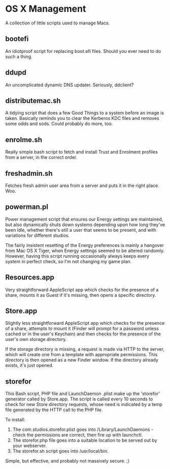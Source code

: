 OS X Management
===============

A collection of little scripts used to manage Macs.


bootefi
-------

An idiotproof script for replacing boot.efi files. Should you ever need to do such a thing.


ddupd
-----

An uncomplicated dynamic DNS updater. Seriously, ddclient?


distributemac.sh
----------------

A tidying script that does a few Good Things to a system before an image is taken. Basically reminds you to clear the Kerberos KDC files and removes some odds and sods. Could probably do more, too.


enrolme.sh
----------

Really simple bash script to fetch and install Trust and Enrolment profiles from a server, in the correct order.


freshadmin.sh
-------------

Fetches fresh admin user area from a server and puts it in the right place. Woo.


powerman.pl
-----------

Power management script that ensures our Energy settings are maintained, but also dynamically shuts down systems depending upon how long they've been idle, whether there's still a user that seems to be present, and with variations for different studios.

The fairly insistent resetting of the Energy preferences is mainly a hangover from Mac OS X Tiger, when Energy settings seemed to be altered randomly. However, having this script running occasionally always keeps every system in perfect check, so I'm not changing my game plan.


Resources.app
-------------

Very straightforward AppleScript app which checks for the presence of a share, mounts it as Guest if it's missing, then opens a specific directory.


Store.app
---------

Slightly less straightforward AppleScript app which checks for the presence of a share, attempts to mount it (Finder will prompt for a password unless cached or in the user's Keychain) and then checks for the presence of the user's own storage directory.

If the storage directory is missing, a request is made via HTTP to the server, which will create one from a template with appropriate permissions. This directory is then opened as a new Finder window. If the directory already exists, it's just opened.


storefor
--------

This Bash script, PHP file and LaunchDaemon .plist make up the 'storefor' generator called by Store.app. The script is called every 10 seconds to check for new Store directory requests, whose need is indicated by a temp file generated by the HTTP call to the PHP file.

To install:

1. The com.studios.storefor.plist goes into /Library/LaunchDaemons - check the permissions are correct, then fire up with launchctl.
2. The storefor.php file goes into a suitable location to be served out by your webserver.
3. The storefor.sh script goes into /usr/local/bin.

Simple, but effective, and probably not massively secure. ;)

